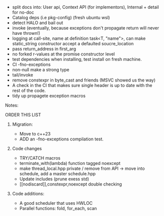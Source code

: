 

- split docs into: User api, Context API (for implementors), Internal + detail for no-doc
- Catalog deps (i.e pkg-config) (fresh ubuntu wsl)
- detect HALO and bail out
- invoke (eventually<T>, because exceptions don't propagate return will never have thrown!) 
- logging at call-site, name at definition task<T, "name">, can make static_string constructor accept a defaulted soucre_location
- pass return_address in first_arg
- no forked r-values at the promise constructor level
- test dependencies when installing, test install on fresh machine.
- CI -fno-exceptions
- non-null make a strong type
- tail/invoke
- remove constexpr in byte_cast and friends (MSVC showed us the way)
- A check in the CI that makes sure single header is up to date with the rest of the code.
- tidy up propagete exception macros


Notes:

ORDER THIS LIST


1. Migration:
      - Move to c++23
      - ADD an -fno-exceptions compilation test.

2. Code changes
      - TRY/CATCH macros
      - terminate_with(lambda) function tagged noexcept
      - make thread_local.hpp private / remove from API -> move into schedule, add a master schedule.hpp
      - Update includes (prune exess std)
      - [[nodiscard]],constexpr,noexcept double checking
      
3. Code additions:
      - A good scheduler that uses HWLOC
      - Parallel functions: fold, for_each, scan















